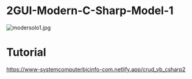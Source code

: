 #  2GUI-Modern-C-Sharp-Model-1
![modersolo1.jpg](https://i.postimg.cc/cCXrvfhs/modersolo1.jpg)
# Tutorial 
https://www-systemcomputerbjcinfo-com.netlify.app/crud_vb_csharp2

